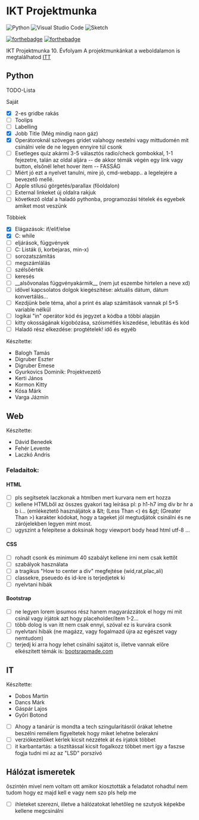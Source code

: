 # IKT Projektmunka
![Python](https://img.shields.io/badge/python-3670A0?style=for-the-badge&logo=python&logoColor=ffdd54)
![Visual Studio Code](https://img.shields.io/badge/Visual%20Studio%20Code-0078d7.svg?style=for-the-badge&logo=visual-studio-code&logoColor=white)
![Sketch](https://img.shields.io/badge/Sketch-FFB387?style=for-the-badge&logo=sketch&logoColor=black)

[![forthebadge](https://forthebadge.com/images/badges/gluten-free.svg)](https://forthebadge.com)
[![forthebadge](https://forthebadge.com/images/badges/built-with-grammas-recipe.svg)](https://forthebadge.com)

IKT Projektmunka 10. Évfolyam
A projektmunkánkat a weboldalamon is megtalálhatod [ITT](https://chromiumnetwork.com/projektmunka/)

## Python

TODO-Lista

Saját
- [x] 2-es gridbe rakás 
- [ ] Toolips
- [ ] Labelling
- [x] Jobb Title (Még mindig naon gáz)
- [x] Operátoroknál szöveges gridet valahogy nestelni vagy mittudomén mit csinálni vele de ne legyen ennyire túl csonk 
- [ ] Esetleges quiz akármi 3-5 választós radio/check gombokkal, 1-1 fejezetre, talán az oldal aljára -- de akkor témák végén egy link vagy button, elsőnél lehet hover item -- FASSÁG
- [ ] Miért jó ezt a nyelvet tanulni, mire jó, cmd-webapp.. a legelejére a bevezető mellé.
- [ ] Apple stílusú görgetés/parallax (főoldalon)
- [ ] External linkeket új oldalra rakjuk
- [ ] következő oldal a haladó pythonba, programozási tételek és egyebek amiket most veszünk

Többiek
- [x] Elágazások: if/elif/else 
- [x] C: while
- [ ] eljárások, függvények 
- [ ] C: Listák (i, korbejaras, min-x) 
- [ ] sorozatszámítás
- [ ] megszámlálás
- [ ] szélsőérték
- [ ] keresés 
- [ ] \_\_alsővonalas függvényakármik\_\_ (nem jut eszembe hirtelen a neve xd)
- [ ] idővel kapcsolatos dolgok kiegészítése: aktuális dátum, dátum konvertálás...
- [ ] Kezdjünk bele téma, ahol a print és alap számítások vannak pl 5+5 variable nélkül
- [ ] logikai "in" operátor kód és jegyzet a kódba a többi alapján
- [ ] kitty okosságának kigobózása, szóismétlés kiszedése, lebutítás és kód
- [ ] Haladó rész elkezdése: progtételek! idő és egyéb

Készítette:

- Balogh Tamás
- Digruber Eszter
- Digruber Emese
- Gyurkovics Dominik: Projektvezető
- Kerti János
- Kormon Kitty
- Kósa Márk
- Varga Jázmin

## Web

Készítette:

- Dávid Benedek
- Fehér Levente
- Laczkó Andris

### Feladaitok:
#### HTML
- [ ] pls segitsetek laczkonak a htmlben mert kurvara nem ert hozza
- [ ] kellene HTMLből az összes gyakori tag leírása pl: p h1-h7 img div br hr a b i... (emlékeztető használjátok a \&lt; (Less Than <) és \&gt; (Greater Than >) karakter kódokat, hogy a tageket jól megtudjátok csinálni és ne zárójelekben legyen mint most. 
- [ ] ugyszint a felepitese a doksinak hogy viewport body head html utf-8 ...
#### CSS
- [ ] rohadt csonk és minimum 40 szabályt kellene írni nem csak kettőt
- [ ] szabályok használata
- [ ] a tragikus "How to center a div" megfejtése (wid,rat,plac,ali)
- [ ] classekre, pseuedo és id-kre is terjedjetek ki
- [ ] nyelvtani hibák

#### Bootstrap
- [ ] ne legyen lorem ipsumos rész hanem magyarázzátok el hogy mi mit csinál vagy írjátok azt hogy placeholder/item 1-2...
- [ ] több dolog is van itt nem csak ennyi, szóval ez is kurvára csonk
- [ ] nyelvtani hibák (ne magázz, vagy fogalmazd újra az egészet vagy nemtudom)
- [ ] terjedj ki arra hogy lehet csinálni sajátot is, illetve vannak előre elkészített témák is: [bootsrapmade.com](https://bootstrapmade.com)

## IT

Készítette:

- Dobos Martin 
- Dancs Márk 
- Gáspár Lajos
- Győri Botond

- [ ] Ahogy a tanárúr is mondta a tech szingularitásról órákat lehetne beszélni remélem figyeltetek hogy miket lehetne belerakni
- [ ] verziókezelőket kérlek kicsit nézzétek át és írjatok többet
- [ ] it karbantartás: a tisztítással kicsit fogalkozz többet mert így a faszse fogja tudni mi az az "LSD" porszívó

## Hálózat ismeretek 

őszintén mivel nem voltam ott amikor kiosztották a feladatot rohadtul nem tudom hogy ez majd kell e vagy nem szo pls help me

- [ ] ihleteket szerezni, illetve a hálózatokat lehetőleg ne szutyok képekbe kellene megcsinálni

